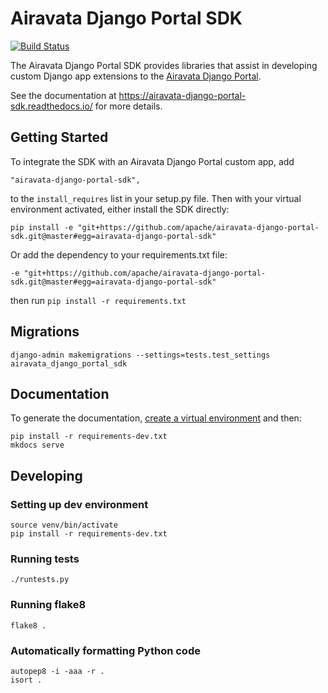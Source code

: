 # Airavata Django Portal SDK

[![Build Status](https://travis-ci.com/apache/airavata-django-portal-sdk.svg?branch=master)](https://travis-ci.com/apache/airavata-django-portal-sdk)

The Airavata Django Portal SDK provides libraries that assist in developing
custom Django app extensions to the
[Airavata Django Portal](https://github.com/apache/airavata-django-portal).

See the documentation at https://airavata-django-portal-sdk.readthedocs.io/ for
more details.

## Getting Started

To integrate the SDK with an Airavata Django Portal custom app, add

```
"airavata-django-portal-sdk",
```

to the `install_requires` list in your setup.py file. Then with your virtual
environment activated, either install the SDK directly:

```
pip install -e "git+https://github.com/apache/airavata-django-portal-sdk.git@master#egg=airavata-django-portal-sdk"
```

Or add the dependency to your requirements.txt file:

```
-e "git+https://github.com/apache/airavata-django-portal-sdk.git@master#egg=airavata-django-portal-sdk"
```

then run `pip install -r requirements.txt`

## Migrations

```
django-admin makemigrations --settings=tests.test_settings airavata_django_portal_sdk
```

## Documentation

To generate the documentation,
[create a virtual environment](https://docs.python.org/3/tutorial/venv.html) and
then:

```
pip install -r requirements-dev.txt
mkdocs serve
```

## Developing

### Setting up dev environment

```
source venv/bin/activate
pip install -r requirements-dev.txt
```

### Running tests

```
./runtests.py
```

### Running flake8

```
flake8 .
```

### Automatically formatting Python code

```
autopep8 -i -aaa -r .
isort .
```
